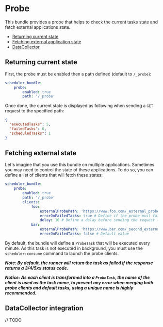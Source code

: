 # Probe

This bundle provides a probe that helps to check the current tasks state
and fetch external applications state.

- [Returning current state](#returning-current-state)
- [Fetching external application state](#fetching-external-state)
- [DataCollector](#datacollector-integration)

## Returning current state

First, the probe must be enabled then a path defined (default to `/_probe`):

```yaml
scheduler_bundle:
    probe:
        enabled: true
        path: '/_probe'
```

Once done, the current state is displayed as following when sending a `GET` request to the specified path:

```json
{
  "executedTasks": 5,
  "failedTasks": 0,
  "scheduledTasks": 1
}
```

## Fetching external state

Let's imagine that you use this bundle on multiple applications. Sometimes 
you may need to control the state of these applications. To do so, you can define 
a list of clients that will fetch these states:

```yaml
scheduler_bundle:
    probe:
        enabled: true
        path: '/_probe'
        clients:
            foo:
                externalProbePath: 'https://www.foo.com/_external_probe_path'
                errorOnFailedTasks: true # Define if the probe must fail when `failedTasks` is not equal to 0
                delay: 10 # Define a delay before sending the request (in milliseconds)
            bar:
                externalProbePath: 'https://www.bar.com/_second_external_probe_path'
                errorOnFailedTasks: false # Default value
```

By default, the bundle will define a `ProbeTask` that will be executed every minute.
As this task is not executed in background, you must use the `scheduler:consume` command
to launch the probe clients.

**_Note: By default, the runner will return the task as failed if the response returns a 3/4/5xx status code._**

**_Notice: As each client is transformed into a `ProbeTask`, the name of the client is used as the task name, 
to prevent any error when merging both probe clients and default tasks, using a unique name is highly recommended._**

## DataCollector integration

// TODO
